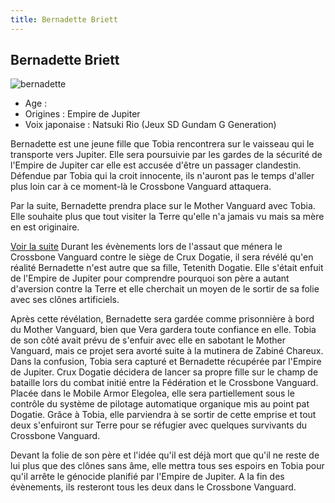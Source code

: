 ```yaml
---
title: Bernadette Briett
---
```


Bernadette Briett
-----------------

![bernadette](/images/stories/manga/crossbone/persos/bernadette.jpg)
- Age :   
- Origines : Empire de Jupiter   
- Voix japonaise : Natsuki Rio (Jeux SD Gundam G Generation)


Bernadette est une jeune fille que Tobia rencontrera sur le vaisseau qui le transporte vers Jupiter. Elle sera poursuivie par les gardes de la sécurité de l'Empire de Jupiter car elle est accusée d'être un passager clandestin. Défendue par Tobia qui la croit innocente, ils n'auront pas le temps d'aller plus loin car à ce moment-là le Crossbone Vanguard attaquera.


Par la suite, Bernadette prendra place sur le Mother Vanguard avec Tobia. Elle souhaite plus que tout visiter la Terre qu'elle n'a jamais vu mais sa mère en est originaire.


[Voir la suite](javascript:spoiler();)
Durant les évènements lors de l'assaut que ménera le Crossbone Vanguard contre le siège de Crux Dogatie, il sera révélé qu'en réalité Bernadette n'est autre que sa fille, Tetenith Dogatie. Elle s'était enfuit de l'Empire de Jupiter pour comprendre pourquoi son père a autant d'aversion contre la Terre et elle cherchait un moyen de le sortir de sa folie avec ses clônes artificiels.


Après cette révélation, Bernadette sera gardée comme prisonnière à bord du Mother Vanguard, bien que Vera gardera toute confiance en elle. Tobia de son côté avait prévu de s'enfuir avec elle en sabotant le Mother Vanguard, mais ce projet sera avorté suite à la mutinera de Zabiné Chareux. Dans la confusion, Tobia sera capturé et Bernadette récupérée par l'Empire de Jupiter. Crux Dogatie décidera de lancer sa propre fille sur le champ de bataille lors du combat initié entre la Fédération et le Crossbone Vanguard. Placée dans le Mobile Armor Elegolea, elle sera partiellement sous le contrôle du système de pilotage automatique organique mis au point pat Dogatie. Grâce à Tobia, elle parviendra à se sortir de cette emprise et tout deux s'enfuiront sur Terre pour se réfugier avec quelques survivants du Crossbone Vanguard.


Devant la folie de son père et l'idée qu'il est déjà mort que qu'il ne reste de lui plus que des clônes sans âme, elle mettra tous ses espoirs en Tobia pour qu'il arrête le génocide planifié par l'Empire de Jupiter. A la fin des évènements, ils resteront tous les deux dans le Crossbone Vanguard.


